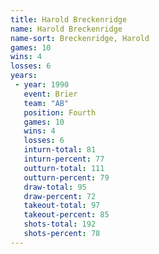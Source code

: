 ```yaml
---
title: Harold Breckenridge
name: Harold Breckenridge
name-sort: Breckenridge, Harold
games: 10
wins: 4
losses: 6
years:
 - year: 1990
   event: Brier
   team: "AB"
   position: Fourth
   games: 10
   wins: 4
   losses: 6
   inturn-total: 81
   inturn-percent: 77
   outturn-total: 111
   outturn-percent: 79
   draw-total: 95
   draw-percent: 72
   takeout-total: 97
   takeout-percent: 85
   shots-total: 192
   shots-percent: 78
---
```

